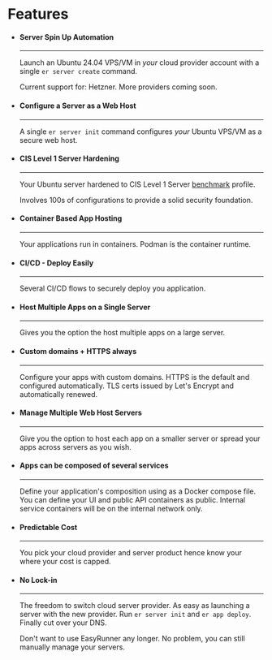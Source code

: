 # Features

<div class="grid cards" markdown>

-   #### Server Spin Up Automation

    ---

    Launch an Ubuntu 24.04 VPS/VM in _your_ cloud provider account with a single `er server create` command. 

    Current support for: Hetzner. More providers coming soon.


-   #### Configure a Server as a Web Host

    ---

    A single `er server init` command configures _your_ Ubuntu VPS/VM as a secure web host.

-   #### CIS Level 1 Server Hardening

    ---

    Your Ubuntu server hardened to CIS Level 1 Server [benchmark](https://www.cisecurity.org/cis-benchmarks-overview) profile.

    Involves 100s of configurations to provide a solid security foundation.


-   #### Container Based App Hosting

    ---

    Your applications run in containers. Podman is the container runtime.


-   #### CI/CD - Deploy Easily

    ---

    Several CI/CD flows to securely deploy you application.


-   #### Host Multiple Apps on a Single Server

    ---

    Gives you the option the host multiple apps on a large server.

-   #### Custom domains + HTTPS always

    ---

    Configure your apps with custom domains. HTTPS is the default and configured automatically. TLS certs issued by Let's Encrypt and automatically renewed.


-   #### Manage Multiple Web Host Servers

    ---

    Give you the option to host each app on a smaller server or spread your apps across servers as you wish.


-   #### Apps can be composed of several services

    ---

    Define your application's composition using as a Docker compose file. You can define your UI and public API containers as public. Internal service containers will be on the internal network only.


-   #### Predictable Cost

    ---

    You pick your cloud provider and server product hence know your where your cost is capped.


-   #### No Lock-in

    ---

    The freedom to switch cloud server provider. As easy as launching a server with the new provider. Run `er server init` and `er app deploy`. Finally cut over your DNS.

    Don't want to use EasyRunner any longer. No problem, you can still manually manage your servers.

</div>